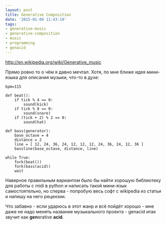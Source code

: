 ```yaml
---
layout: post
title: Generative Composition
date: '2015-01-09 11:43:19'
tags:
- generative-music
- generative-composition
- music
- programming
- genacid
---
```


http://en.wikipedia.org/wiki/Generative_music

Прямо ровно то о чём я давно мечтал. Хотя, по мне ближе идея мини-языка для описания музыки, что-то в духе:

	bpm=115
    
    def beat():
    	if tick % 4 == 0:
        	sound(kick)
        if tick % 8 == 0:
        	sound(snare)
        if (tick + 2) % 2 == 0:
        	sound(hat)
    
    def bass(generator):
    	base_octave = 4
        distance = 2
        line = [ 12, 24, 36, 24, 12, 12, 12, 24, 36, 24, 12, 36 ]
        bassline(base_octave, distance, line)
    
    while True:
    	fork(beat())
        fork(bass(acid))
        wait

Наверное правильным вариантом было бы найти хорошую библиотеку для работы с midi в python и написать такой мини-язык самостоятельно, но сперва - попробую весь софт с wikipedia из статьи и напишу на него рецензии.

Что забавно - если ударюсь в этот жанр и всё пойдёт хорошо - мне даже не надо менять название музыкального проекта - genacid итак звучит как **gen**erative **acid**.